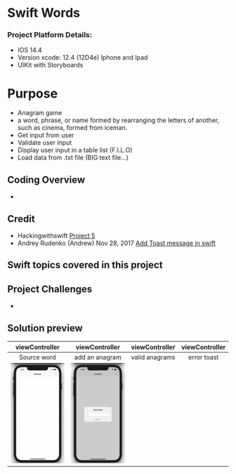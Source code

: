# Swift Words
### Project Platform Details:
* IOS 14.4
* Version xcode: 12.4 (12D4e) Iphone and Ipad
* UIKit with Storyboards

# Purpose
* Anagram game 
* a word, phrase, or name formed by rearranging the letters of another, such as cinema, formed from iceman.
* Get input from user
* Validate user input
* Display user input in a table list (F.I.L.O)
* Load data from .txt file (BIG text file...)
## Coding Overview
* 
## Credit
* Hackingwithswift [Project 5](https://www.hackingwithswift.com/100/27)
* Andrey Rudenko (Andrew) Nov 28, 2017 [Add Toast message in swift](https://stackoverflow.com/questions/31540375/how-to-toast-message-in-swift) 
## Swift topics covered in this project

## Project Challenges
*
## Solution preview
| viewController | viewController | viewController | viewController |
| :---------------: | :---------------: | :---------------: | :---------------: |
| Source word   |  add an anagram | valid anagrams | error toast |
| <img src="https://github.com/benjkent/Hacking-with-swift-05-SwiftWords/blob/main/screenshots/anagramword.png" > | <img src="https://github.com/benjkent/Hacking-with-swift-05-SwiftWords/blob/main/screenshots/EnterAWord.png" > | <img src="" > | <img src="">  | 

